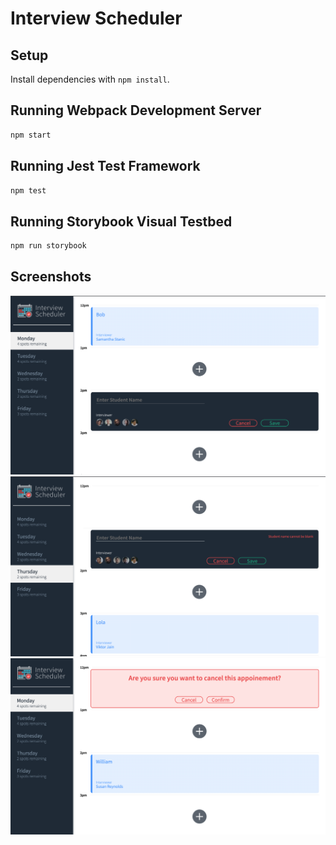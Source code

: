 # Interview Scheduler

## Setup

Install dependencies with `npm install`.

## Running Webpack Development Server

```sh
npm start
```

## Running Jest Test Framework

```sh
npm test
```

## Running Storybook Visual Testbed

```sh
npm run storybook
```


## Screenshots

!["Appoinment form"](https://github.com/amnahasad/scheduler/blob/master/docs/appoinment-form.png?raw=true)
!["Appoinment form validation"](https://github.com/amnahasad/scheduler/blob/master/docs/appoinment-form-validation.png?raw=true)
!["Appoinment delete confirmation"](https://github.com/amnahasad/scheduler/blob/master/docs/appoinment-delete-confirmation.png?raw=true)
